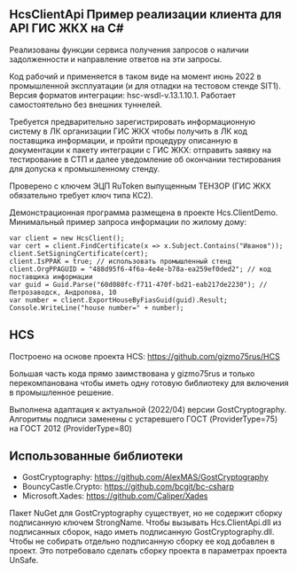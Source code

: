 ﻿
## HcsClientApi Пример реализации клиента для API ГИС ЖКХ на C#

Реализованы функции сервиса получения запросов о наличии задолженности
и направление ответов на эти запросы. 

Код рабочий и применяется в таком виде на момент июнь 2022 в промышленной 
эксплуатации (и для отладки на тестовом стенде SIT1). Версия форматов
интеграции: hsc-wsdl-v.13.1.10.1. Работает самостоятельно без внешних туннелей. 

Требуется предварительно зарегистрировать информационную систему в ЛК организации 
ГИС ЖКХ чтобы получить в ЛК код поставщика информации, и пройти процедуру описанную
в документации к пакету интеграции с ГИС ЖКХ: отправить заявку на тестирование в СТП 
и далее уведомление об окончании тестирования для допуска к промышленному стенду.

Проверено с ключем ЭЦП RuToken выпущенным ТЕНЗОР (ГИС ЖКХ обязательно требует ключ типа КС2).

Демонстрационная программа размещена в проекте Hcs.ClientDemo.
Минимальный пример запроса информации по жилому дому:
```
var client = new HcsClient();
var cert = client.FindCertificate(x => x.Subject.Contains("Иванов"));
client.SetSigningCertificate(cert); 
client.IsPPAK = true; // использовать промышленный стенд
client.OrgPPAGUID = "488d95f6-4f6a-4e4e-b78a-ea259ef0ded2"; // код поставщика информации
var guid = Guid.Parse("60d080fc-f711-470f-bd21-eab217de2230"); // Петрозаводск, Андропова, 10
var number = client.ExportHouseByFiasGuid(guid).Result;
Console.WriteLine("house number=" + number);
```

## HCS
Построено на основе проекта HCS: https://github.com/gizmo75rus/HCS 

Большая часть кода прямо заимствована у gizmo75rus и только перекомпанована
чтобы иметь одну готовую библиотеку для включения в промышленное 
решение.

Выполнена адаптация к актуальной (2022/04) версии GostCryptography.
Алгоритмы подписи заменены с устаревшего ГОСТ (ProviderType=75) на 
ГОСТ 2012 (ProviderType=80)

## Использованные библиотеки
* GostCryptography: https://github.com/AlexMAS/GostCryptography
* BouncyCastle.Crypto: https://github.com/bcgit/bc-csharp
* Microsoft.Xades: https://github.com/Caliper/Xades

Пакет NuGet для GostCryptography существует, но не содержит сборку 
подписанную ключем StrongName. Чтобы вызывать Hcs.ClientApi.dll из
подписанных сборок, надо иметь подписанную GostCryptography.dll. 
Чтобы не собирать отдельно подписанную сборку ее код добавлен
в проект. Это потребовало сделать сборку проекта в параметрах 
проекта UnSafe. 
